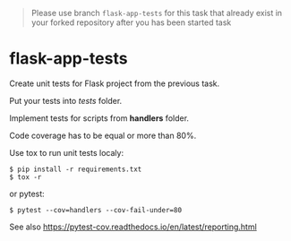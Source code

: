 >Please use branch ```flask-app-tests``` for this task that already exist in your forked repository after you has been started task
# flask-app-tests

Create unit tests for Flask project from the previous task.  

Put your tests into _tests_ folder. 

Implement tests for scripts from  **handlers** folder.

Code coverage has to be equal or more than 80%. 

Use tox to run unit tests localy: 

    $ pip install -r requirements.txt
    $ tox -r

or pytest:

    $ pytest --cov=handlers --cov-fail-under=80

See also https://pytest-cov.readthedocs.io/en/latest/reporting.html
